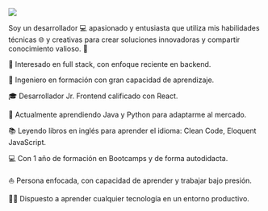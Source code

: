 ![](https://github.com/halfrost/halfrost/blob/master/icons/header_.png)

Soy un desarrollador 💻 apasionado y entusiasta que utiliza mis habilidades técnicas 🌐 y creativas para crear soluciones innovadoras y compartir conocimiento valioso. 🌈

🧐 Interesado en full stack, con enfoque reciente en backend.

💼 Ingeniero en formación con gran capacidad de aprendizaje.

🎓 Desarrollador Jr. Frontend calificado con React.

🌱 Actualmente aprendiendo Java y Python para adaptarme al mercado.

📚 Leyendo libros en inglés para aprender el idioma: Clean Code, Eloquent JavaScript.

💻 Con 1 año de formación en Bootcamps y de forma autodidacta.

⛵ Persona enfocada, con capacidad de aprender y trabajar bajo presión.

✍🏻 Dispuesto a aprender cualquier tecnología en un entorno productivo.


